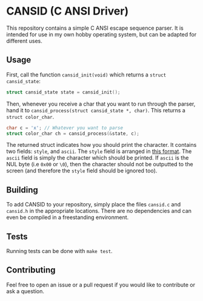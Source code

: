 # CANSID (C ANSI Driver)

This repository contains a simple C ANSI escape sequence parser. It is intended for use in my own hobby operating system, but can be adapted for different uses.

## Usage

First, call the function `cansid_init(void)` which returns a `struct cansid_state`:
```c
struct cansid_state state = cansid_init();
```
Then, whenever you receive a char that you want to run through the parser, hand it to `cansid_process(struct cansid_state *, char)`. This returns a `struct color_char`.
```c
char c = 'x'; // Whatever you want to parse
struct color_char ch = cansid_process(&state, c);
```
The returned struct indicates how you should print the character. It contains two fields: `style`, and `ascii`. The `style` field is arranged in [this format](http://wiki.osdev.org/Text_UI#Colours). The `ascii` field is simply the character which should be printed. If `ascii` is the NUL byte (i.e `0x00` or `\0`), then the character should not be outputted to the screen (and therefore the `style` field should be ignored too).

## Building

To add CANSID to your repository, simply place the files `cansid.c` and `cansid.h` in the appropriate locations. There are no dependencies and can even be compiled in a freestanding environment.

## Tests

Running tests can be done with `make test`.

## Contributing

Feel free to open an issue or a pull request if you would like to contribute or ask a question.
